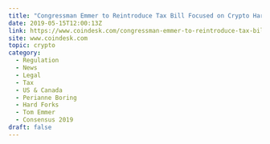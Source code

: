 ```yaml
---
title: "Congressman Emmer to Reintroduce Tax Bill Focused on Crypto Hard Forks"
date: 2019-05-15T12:00:13Z
link: https://www.coindesk.com/congressman-emmer-to-reintroduce-tax-bill-focused-on-crypto-hard-forks?utm_medium=RSS&utm_source=hune
site: www.coindesk.com
topic: crypto
category:
  - Regulation
  - News
  - Legal
  - Tax
  - US & Canada
  - Perianne Boring
  - Hard Forks
  - Tom Emmer
  - Consensus 2019
draft: false
---
```

